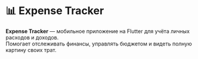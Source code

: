 # 📊 Expense Tracker

**Expense Tracker** — мобильное приложение на Flutter для учёта личных расходов и доходов.  
Помогает отслеживать финансы, управлять бюджетом и видеть полную картину своих трат.
